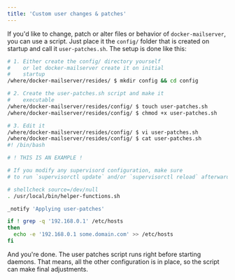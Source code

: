 ```yaml
---
title: 'Custom user changes & patches'
---
```


If you'd like to change, patch or alter files or behavior of `docker-mailserver`, you can use a script. Just place it the `config/` folder that is created on startup and call it `user-patches.sh`. The setup is done like this:

``` BASH
# 1. Either create the config/ directory yourself
#    or let docker-mailserver create it on initial
#    startup
/where/docker-mailserver/resides/ $ mkdir config && cd config

# 2. Create the user-patches.sh script and make it
#    executable
/where/docker-mailserver/resides/config/ $ touch user-patches.sh
/where/docker-mailserver/resides/config/ $ chmod +x user-patches.sh

# 3. Edit it
/where/docker-mailserver/resides/config/ $ vi user-patches.sh
/where/docker-mailserver/resides/config/ $ cat user-patches.sh
#! /bin/bash

# ! THIS IS AN EXAMPLE !

# If you modify any supervisord configuration, make sure
# to run `supervisorctl update` and/or `supervisorctl reload` afterwards.

# shellcheck source=/dev/null
. /usr/local/bin/helper-functions.sh

_notify 'Applying user-patches'

if ! grep -q '192.168.0.1' /etc/hosts
then
  echo -e '192.168.0.1 some.domain.com' >> /etc/hosts
fi
```

And you're done. The user patches script runs right before starting daemons. That means, all the other configuration is in place, so the script can make final adjustments.
